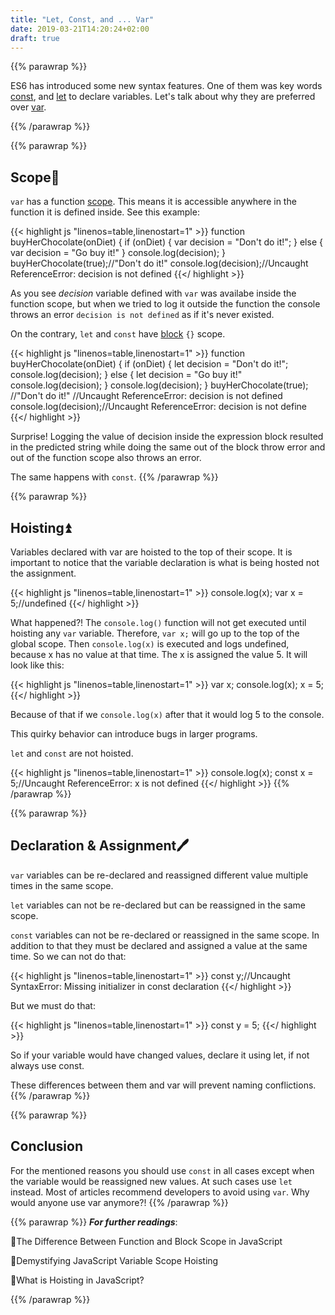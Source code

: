 ```yaml
---
title: "Let, Const, and ... Var"
date: 2019-03-21T14:20:24+02:00
draft: true
---
```


{{% parawrap %}}

ES6 has introduced some new syntax features. One of them was key words [const](https://developer.mozilla.org/en-US/docs/Web/JavaScript/Reference/Statements/const), and [let](https://developer.mozilla.org/en-US/docs/Web/JavaScript/Reference/Statements/let) to declare variables. Let's talk about why they are preferred over [var](https://developer.mozilla.org/en-US/docs/Web/JavaScript/Reference/Statements/var).

{{% /parawrap %}}

{{% parawrap %}}

## Scope🔭

`var` has a function [scope](https://developer.mozilla.org/en-US/docs/Glossary/Scope). This means it is accessible anywhere in the function it is defined inside. See this example:

{{< highlight js "linenos=table,linenostart=1" >}}
function buyHerChocolate(onDiet) {
    if (onDiet) {
        var decision = "Don't do it!";
    } else {
        var decision = "Go buy it!"
    }
    console.log(decision);
    }
buyHerChocolate(true);//"Don't do it!"
console.log(decision);//Uncaught ReferenceError: decision is not defined
{{</ highlight >}}

As you see _decision_ variable defined with `var` was availabe inside the function scope, but when we tried to log it outside the function the console throws an error `decision is not defined` as if it's never existed.

On the contrary, `let` and `const` have [block](https://developer.mozilla.org/en-US/docs/Web/JavaScript/Reference/Statements/block) `{}` scope.

{{< highlight js "linenos=table,linenostart=1" >}}
function buyHerChocolate(onDiet) {
    if (onDiet) {
        let decision = "Don't do it!";
        console.log(decision);
    } else {
        let decision = "Go buy it!"
        console.log(decision);
    }
    console.log(decision);
    }
buyHerChocolate(true);
//"Don't do it!"
//Uncaught ReferenceError: decision is not defined
console.log(decision);//Uncaught ReferenceError: decision is not define
{{</ highlight >}}

Surprise! Logging the value of decision inside the expression block resulted in the predicted string while doing the same out of the block throw error and out of the function scope also throws an error.

The same happens with `const`.
{{% /parawrap %}}

{{% parawrap %}}
## Hoisting⏫

Variables declared with var are hoisted to the top of their scope. It is important to notice that the variable declaration is what is being hosted not the assignment.

{{< highlight js "linenos=table,linenostart=1" >}}
console.log(x);
var x = 5;//undefined
{{</ highlight >}}

What happened?! The `console.log()` function will not get executed until hoisting any `var` variable. Therefore, `var x;` will go up to the top of the global scope. Then `console.log(x)` is executed and logs undefined, because x has no value at that time. The x is assigned the value 5. It will look like this:

{{< highlight js "linenos=table,linenostart=1" >}}
var x;
console.log(x);
x = 5;
{{</ highlight >}}

Because of that if we `console.log(x)` after that it would log 5 to the console.

This quirky behavior can introduce bugs in larger programs.

`let` and `const` are not hoisted.

{{< highlight js "linenos=table,linenostart=1" >}}
console.log(x);
const x = 5;//Uncaught ReferenceError: x is not defined
{{</ highlight >}}
{{% /parawrap %}}

{{% parawrap %}}
## Declaration & Assignment:pen:

`var` variables can be re-declared and reassigned different value multiple times in the same scope.

`let` variables can not be re-declared but can be reassigned in the same scope.

`const` variables can not be re-declared or reassigned in the same scope. In addition to that they must be declared and assigned a value at the same time. So we can not do that:

{{< highlight js "linenos=table,linenostart=1" >}}
const y;//Uncaught SyntaxError: Missing initializer in const declaration
{{</ highlight >}}

But we must do that:

{{< highlight js "linenos=table,linenostart=1" >}}
const y = 5;
{{</ highlight >}}

So if your variable would have changed values, declare it using let, if not always use const.

These differences between them and var will prevent naming conflictions.
{{% /parawrap %}}

{{% parawrap %}}
## Conclusion

For the mentioned reasons you should use `const` in all cases except when the variable would be reassigned new values. At such cases use `let` instead. Most of articles recommend developers to avoid using `var`. Why would anyone use var anymore?!
{{% /parawrap %}}

{{% parawrap %}}
**_For further readings_**:

📌The Difference Between Function and Block Scope in JavaScript

📌Demystifying JavaScript Variable Scope Hoisting

📌What is Hoisting in JavaScript?

{{% /parawrap %}}




